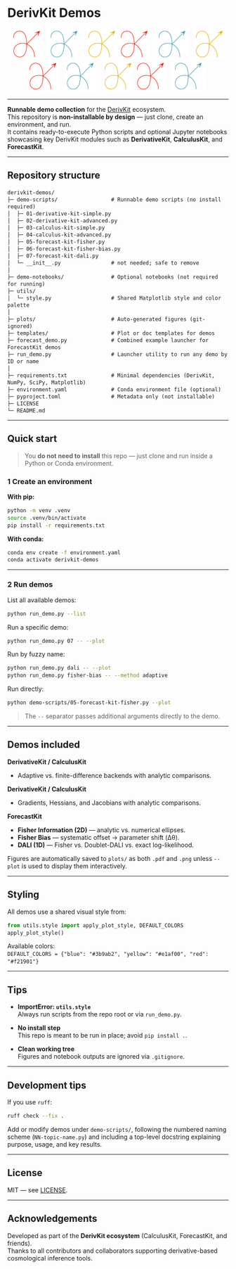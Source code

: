 # DerivKit Demos

<p align="center">
  <img src="https://raw.githubusercontent.com/derivkit/derivkit-logo/main/png/logo-red.png" width="70" alt="DerivKit red"/>
  &nbsp;&nbsp;
  <img src="https://raw.githubusercontent.com/derivkit/derivkit-logo/main/png/logo-blue.png" width="70" alt="DerivKit blue"/>
  &nbsp;&nbsp;
  <img src="https://raw.githubusercontent.com/derivkit/derivkit-logo/main/png/logo-yellow.png" width="70" alt="DerivKit yellow"/>
<img src="https://raw.githubusercontent.com/derivkit/derivkit-logo/main/png/logo-red.png" width="70" alt="DerivKit red"/>
  &nbsp;&nbsp;
  <img src="https://raw.githubusercontent.com/derivkit/derivkit-logo/main/png/logo-blue.png" width="70" alt="DerivKit blue"/>
  &nbsp;&nbsp;
  <img src="https://raw.githubusercontent.com/derivkit/derivkit-logo/main/png/logo-yellow.png" width="70" alt="DerivKit yellow"/>
<img src="https://raw.githubusercontent.com/derivkit/derivkit-logo/main/png/logo-red.png" width="70" alt="DerivKit red"/>
  &nbsp;&nbsp;
  <img src="https://raw.githubusercontent.com/derivkit/derivkit-logo/main/png/logo-blue.png" width="70" alt="DerivKit blue"/>
  &nbsp;&nbsp;
  <img src="https://raw.githubusercontent.com/derivkit/derivkit-logo/main/png/logo-yellow.png" width="70" alt="DerivKit yellow"/>
<img src="https://raw.githubusercontent.com/derivkit/derivkit-logo/main/png/logo-red.png" width="70" alt="DerivKit red"/>
  &nbsp;&nbsp;
  <img src="https://raw.githubusercontent.com/derivkit/derivkit-logo/main/png/logo-blue.png" width="70" alt="DerivKit blue"/>
  &nbsp;&nbsp;
</p>


---


**Runnable demo collection** for the [DerivKit](https://github.com/derivkit/derivkit) ecosystem.  
This repository is **non-installable by design** — just clone, create an environment, and run.  
It contains ready-to-execute Python scripts and optional Jupyter notebooks showcasing
key DerivKit modules such as **DerivativeKit**, **CalculusKit**, and **ForecastKit**.

---

##  Repository structure

```
derivkit-demos/
├─ demo-scripts/                 # Runnable demo scripts (no install required)
│  ├─ 01-derivative-kit-simple.py
│  ├─ 02-derivative-kit-advanced.py
│  ├─ 03-calculus-kit-simple.py
│  ├─ 04-calculus-kit-advanced.py
│  ├─ 05-forecast-kit-fisher.py
│  ├─ 06-forecast-kit-fisher-bias.py
│  ├─ 07-forecast-kit-dali.py
│  └─ __init__.py                # not needed; safe to remove
│
├─ demo-notebooks/               # Optional notebooks (not required for running)
├─ utils/
│  └─ style.py                   # Shared Matplotlib style and color palette
│
├─ plots/                        # Auto-generated figures (git-ignored)
├─ templates/                    # Plot or doc templates for demos
├─ forecast_demo.py              # Combined example launcher for ForecastKit demos
├─ run_demo.py                   # Launcher utility to run any demo by ID or name
│
├─ requirements.txt              # Minimal dependencies (DerivKit, NumPy, SciPy, Matplotlib)
├─ environment.yaml              # Conda environment file (optional)
├─ pyproject.toml                # Metadata only (not installable)
├─ LICENSE
└─ README.md
```

---

##  Quick start

> You **do not need to install** this repo — just clone and run inside a Python or Conda environment.

### 1 Create an environment

**With pip:**
```bash
python -m venv .venv
source .venv/bin/activate
pip install -r requirements.txt
```

**With conda:**
```bash
conda env create -f environment.yaml
conda activate derivkit-demos
```

---

### 2 Run demos

List all available demos:
```bash
python run_demo.py --list
```

Run a specific demo:
```bash
python run_demo.py 07 -- --plot
```

Run by fuzzy name:
```bash
python run_demo.py dali -- --plot
python run_demo.py fisher-bias -- --method adaptive
```

Run directly:
```bash
python demo-scripts/05-forecast-kit-fisher.py --plot
```

> The `--` separator passes additional arguments directly to the demo.

---

##  Demos included

**DerivativeKit / CalculusKit**
- Adaptive vs. finite-difference backends with analytic comparisons.


**DerivativeKit / CalculusKit**
- Gradients, Hessians, and Jacobians with analytic comparisons.

**ForecastKit**
- **Fisher Information (2D)** — analytic vs. numerical ellipses.
- **Fisher Bias** — systematic offset → parameter shift (Δθ).
- **DALI (1D)** — Fisher vs. Doublet-DALI vs. exact log-likelihood.

Figures are automatically saved to `plots/` as both `.pdf` and `.png` unless `--plot` is used to display them interactively.

---

##  Styling

All demos use a shared visual style from:
```python
from utils.style import apply_plot_style, DEFAULT_COLORS
apply_plot_style()
```

Available colors:  
`DEFAULT_COLORS = {"blue": "#3b9ab2", "yellow": "#e1af00", "red": "#f21901"}`

---

##  Tips

- **ImportError: `utils.style`**  
  Always run scripts from the repo root or via `run_demo.py`.

- **No install step**  
  This repo is meant to be run in place; avoid `pip install .`.

- **Clean working tree**  
  Figures and notebook outputs are ignored via `.gitignore`.

---

##  Development tips

If you use `ruff`:
```bash
ruff check --fix .
```

Add or modify demos under `demo-scripts/`, following the numbered naming scheme (`NN-topic-name.py`) and including a top-level docstring explaining purpose, usage, and key results.

---

##  License

MIT — see [LICENSE](LICENSE).

---

##  Acknowledgements

Developed as part of the **DerivKit ecosystem** (CalculusKit, ForecastKit, and friends).  
Thanks to all contributors and collaborators supporting derivative-based cosmological inference tools.
